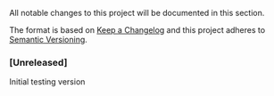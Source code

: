 All notable changes to this project will be documented in this section.

The format is based on [Keep a Changelog](http://keepachangelog.com/) 
and this project adheres to [Semantic Versioning](http://semver.org/).

### [Unreleased]
Initial testing version

